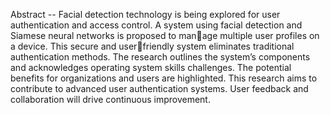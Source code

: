 Abstract -- Facial detection technology is being explored for user authentication and access control. A system using facial detection and Siamese neural networks is proposed to manage multiple user profiles on a device. This secure and userfriendly system eliminates traditional authentication methods.
The research outlines the system’s components and acknowledges operating system skills challenges. The potential benefits for organizations and users are highlighted. This research aims to contribute to advanced user authentication systems. User feedback and collaboration will drive continuous improvement.
